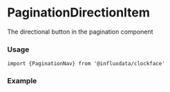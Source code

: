 # PaginationDirectionItem

The directional button in the pagination component

### Usage
```tsx
import {PaginationNav} from '@influxdata/clockface'
```



### Example
<!-- STORY -->


<!-- STORY HIDE START -->

<!-- STORY HIDE END -->

<!-- PROPS -->